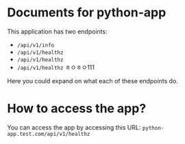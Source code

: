 # Documents for python-app

This application has two endpoints:

- `/api/v1/info`
- `/api/v1/healthz`
- `/api/v1/healthz`
- `/api/v1/healthz`
  ㅎㅇㅎㅇ111

Here you could expand on what each of these endpoints do.

# How to access the app?

You can access the app by accessing this URL: `python-app.test.com/api/v1/healthz`
